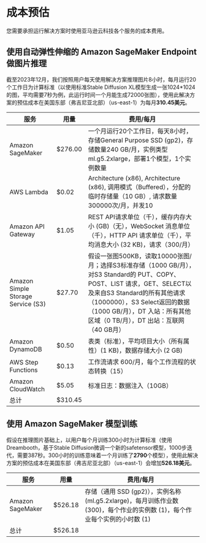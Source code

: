 # 成本预估
您需要承担运行解决方案时使用亚马逊云科技各个服务的成本费用。

## 使用自动弹性伸缩的 Amazon SageMaker Endpoint 做图片推理
截至2023年12月，我们按照用户每天使用解决方案推理图片8小时，每月运行20个工作日为计算标准（以使用标准Stable Diffusion XL模型生成一张1024*1024的图，平均需要7秒为例，此运行时间一个月能生成72000张图），使用此解决方案的预估成本在美国东部（弗吉尼亚北部）（us-east-1）为每月**310.45美元**。

|  服务  | 用量 | 费用/每月 | 
|  ----  | ----  | ----  |  
| Amazon SageMaker | $276.00 | 一个月运行20个工作日，每天8小时，存储General Purpose SSD (gp2)，存储数量240 GB/月，实例类型ml.g5.2xlarge，部署1个模型，1个实例数量 |
| AWS Lambda | $0.02 | Architecture (x86), Architecture (x86), 调用模式（Buffered），分配的临时存储量（10 GB）, 请求数量300000次/月，并发10 |
| Amazon API Gateway | $1.05 | REST API请求单位（千），缓存内存大小 (GB)（无），WebSocket 消息单位（千），HTTP API 请求单位（千），平均消息大小 (32 KB)，请求（300/月）|
| Amazon Simple Storage Service (S3) | $27.70 | 假设一张图500KB，读取10000张图/月；选择S3标准存储（1000 GB/月），对S3 Standard的 PUT、COPY、POST、LIST 请求，GET、SELECT以及来自S3 Standard的所有其他请求（1000000），S3 Select返回的数据（1000 GB/月），DT 入站：所有其他区域（0 TB/月），DT 出站：互联网（40 GB月） |
| Amazon DynamoDB | $0.50 | 表类（标准），平均项目大小（所有属性）(1 KB)，数据存储大小 (2 GB) |
| AWS Step Functions | $0.13 | 工作流请求 600/月，每个工作流程的状态转换（15） |
| Amazon CloudWatch | $5.05 | 标准日志：数据注入（10GB） |
| 总计| $310.45 ||


## 使用 Amazon SageMaker 模型训练
假设在推理图片基础上，以用户每个月训练300小时为计算标准（使用Dreambooth，基于Stable Diffusion微调一个新的safetensor模型，1000步迭代，需要387秒。300小时的训练意味着一个月训练了**2790**个模型），使用此解决方案的预估成本在美国东部（弗吉尼亚北部）（us-east-1）会增加**526.18美元**。

|  服务  | 用量 | 费用/每月 | 
|  ----  | ----  | ----  |  
| Amazon SageMaker | $526.18 | 存储（通用 SSD (gp2)），实例名称 (ml.g5.2xlarge)，每月训练作业数 (300)，每个作业的实例数 (1)，每个作业每个实例的小时数 (1) |
| 总计| $526.18 ||


